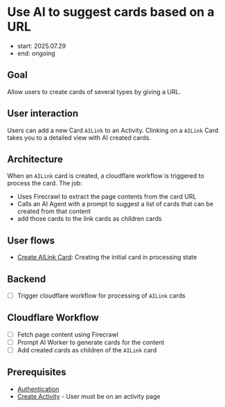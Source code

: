# Use AI to suggest cards based on a URL

- start: 2025.07.29
- end: ongoing

## Goal

Allow users to create cards of several types by giving a URL.

## User interaction

Users can add a new Card `AILink` to an Activity.
Clinking on a `AILink` Card takes you to a detailed view with AI created cards.

## Architecture

When an `AILink` card is created, a cloudflare workflow is triggered to process the card.
The job:
   - Uses Firecrawl to extract the page contents from the card URL
   - Calls an AI Agent with a prompt to suggest a list of cards that can be created from that content
   - add those cards to the link cards as children cards

## User flows

- [Create AILink Card](../flows/create-card-ailink.md): Creating the initial card in processing state

## Backend

- [ ] Trigger cloudflare workflow for processing of `AILink` cards

## Cloudflare Workflow

- [ ] Fetch page content using Firecrawl
- [ ] Prompt AI Worker to generate cards for the content
- [ ] Add created cards as children of the `AILink` card

## Prerequisites

- [Authentication](authentication.md)
- [Create Activity](create-activity.md) - User must be on an activity page